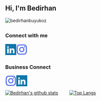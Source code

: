 

<h2 align="left">Hi, I'm Bedirhan </h2>
<p align="left"> <img src="https://komarev.com/ghpvc/?username=bedirhanbuyukoz&label=Profile%20views&color=0e75b6&style=flat" alt="bedirhanbuyukoz" /> </p> <h2 align="left"> </h2>

### Connect with me

<a href="https://www.linkedin.com/in/bedirhan-büyüköz-8857b3192" target="blank"><img align="left" src="icons/linkedin.svg" alt="bedirhanbuyukoz" width="35px" /></a>
<a href="https://instagram.com/bedirhanbuyukoz" target="blank"><img align="left" src="icons/instagram.svg" alt="bedirhanbuyukoz" width="35px" /></a>
<br /><br /> <h2 align="left"> </h2>

### Business Connect

<a href="https://instagram.com/beykozuniyazilim" target="blank"><img align="left" src="icons/instagram.svg" alt="beykozuniyazilim" width="35px" /></a>
<a href="https://www.linkedin.com/company/beykozyazilim" target="blank"><img align="left" src="icons/linkedin.svg" alt="beykozuniyazilim" width="35px" /></a>

<br />

<h2 align="left"> </h2>

[![Bedirhan's github stats](https://github-readme-stats.vercel.app/api?username=bedirhanbuyukoz&theme=dark&show_icons=true)](https://github.com/bedirhanbuyukoz/github-readme-stats)  &nbsp; &nbsp; &nbsp; &nbsp;   [![Top Langs](https://github-readme-stats.vercel.app/api/top-langs/?username=bedirhanbuyukoz&theme=dark&show_icons=true=javascript,html)](https://github.com/bedirhanbuyukoz/github-readme-stats)


